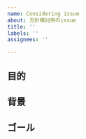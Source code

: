 ```yaml
---
name: Considering issue
about: 方針検討用のissue
title: ''
labels: ''
assignees: ''

---
```


## 目的

## 背景

## ゴール
